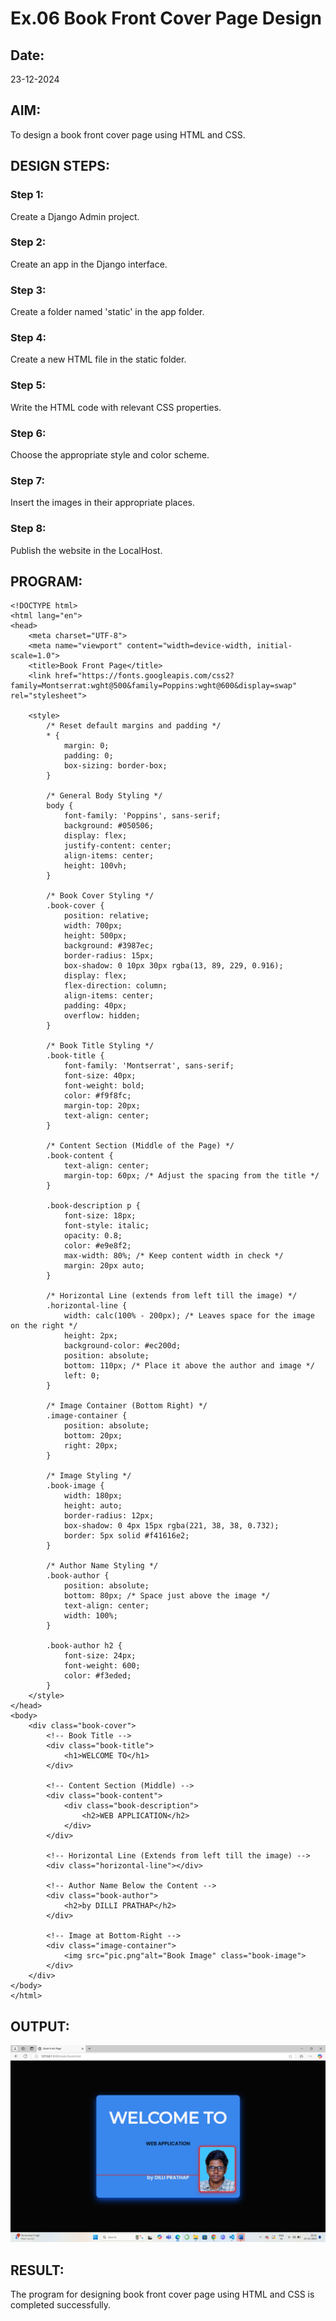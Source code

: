 # Ex.06 Book Front Cover Page Design
## Date:
23-12-2024
## AIM:
To design a book front cover page using HTML and CSS.

## DESIGN STEPS:

### Step 1:
Create a Django Admin project.

### Step 2:
Create an app in the Django interface.

### Step 3:
Create a folder named 'static' in the app folder.

### Step 4:
Create a new HTML file in the static folder.

### Step 5:
Write the HTML code with relevant CSS properties.

### Step 6:
Choose the appropriate style and color scheme.

### Step 7:
Insert the images in their appropriate places.

### Step 8:
Publish the website in the LocalHost.

## PROGRAM:
```
<!DOCTYPE html>
<html lang="en">
<head>
    <meta charset="UTF-8">
    <meta name="viewport" content="width=device-width, initial-scale=1.0">
    <title>Book Front Page</title>
    <link href="https://fonts.googleapis.com/css2?family=Montserrat:wght@500&family=Poppins:wght@600&display=swap" rel="stylesheet">
    
    <style>
        /* Reset default margins and padding */
        * {
            margin: 0;
            padding: 0;
            box-sizing: border-box;
        }

        /* General Body Styling */
        body {
            font-family: 'Poppins', sans-serif;
            background: #050506;
            display: flex;
            justify-content: center;
            align-items: center;
            height: 100vh;
        }

        /* Book Cover Styling */
        .book-cover {
            position: relative;
            width: 700px;
            height: 500px;
            background: #3987ec;
            border-radius: 15px;
            box-shadow: 0 10px 30px rgba(13, 89, 229, 0.916);
            display: flex;
            flex-direction: column;
            align-items: center;
            padding: 40px;
            overflow: hidden;
        }

        /* Book Title Styling */
        .book-title {
            font-family: 'Montserrat', sans-serif;
            font-size: 40px;
            font-weight: bold;
            color: #f9f8fc;
            margin-top: 20px;
            text-align: center;
        }

        /* Content Section (Middle of the Page) */
        .book-content {
            text-align: center;
            margin-top: 60px; /* Adjust the spacing from the title */
        }

        .book-description p {
            font-size: 18px;
            font-style: italic;
            opacity: 0.8;
            color: #e9e8f2;
            max-width: 80%; /* Keep content width in check */
            margin: 20px auto;
        }

        /* Horizontal Line (extends from left till the image) */
        .horizontal-line {
            width: calc(100% - 200px); /* Leaves space for the image on the right */
            height: 2px;
            background-color: #ec200d;
            position: absolute;
            bottom: 110px; /* Place it above the author and image */
            left: 0;
        }

        /* Image Container (Bottom Right) */
        .image-container {
            position: absolute;
            bottom: 20px;
            right: 20px;
        }

        /* Image Styling */
        .book-image {
            width: 180px;
            height: auto;
            border-radius: 12px;
            box-shadow: 0 4px 15px rgba(221, 38, 38, 0.732);
            border: 5px solid #f41616e2;
        }

        /* Author Name Styling */
        .book-author {
            position: absolute;
            bottom: 80px; /* Space just above the image */
            text-align: center;
            width: 100%;
        }

        .book-author h2 {
            font-size: 24px;
            font-weight: 600;
            color: #f3eded;
        }
    </style>
</head>
<body>
    <div class="book-cover">
        <!-- Book Title -->
        <div class="book-title">
            <h1>WELCOME TO</h1>
        </div>

        <!-- Content Section (Middle) -->
        <div class="book-content">
            <div class="book-description">
                <h2>WEB APPLICATION</h2>
            </div>
        </div>

        <!-- Horizontal Line (Extends from left till the image) -->
        <div class="horizontal-line"></div>

        <!-- Author Name Below the Content -->
        <div class="book-author">
            <h2>by DILLI PRATHAP</h2>
        </div>

        <!-- Image at Bottom-Right -->
        <div class="image-container">
            <img src="pic.png"alt="Book Image" class="book-image">
        </div>
    </div>
</body>
</html>

```
## OUTPUT:
![alt text](<Screenshot 2024-12-23 202637.png>)

## RESULT:
The program for designing book front cover page using HTML and CSS is completed successfully.
